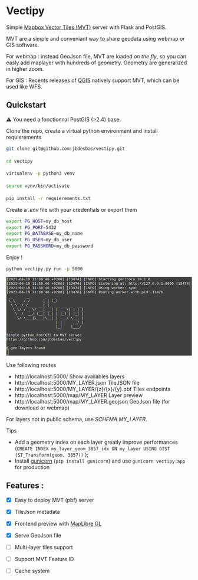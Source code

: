 # Vectipy

Simple [Mapbox Vector Tiles (MVT)](https://docs.mapbox.com/vector-tiles/reference/) server with Flask and PostGIS.

MVT are a simple and conveniant way to share geodata using webmap or GIS software.

For webmap : instead GeoJson file, MVT are loaded _on the fly_, so you can easly add maplayer with hundreds of geometry. Geometry are generalized in higher zoom.

For GIS : Recents releases of [QGIS](http://qgis.org) natively support MVT, which can be used like WFS.

## Quickstart

⚠️ You need a fonctionnal PostGIS (>2.4) base.

Clone the repo, create a virtual python environment and install requierements

```bash
git clone git@github.com:jbdesbas/vectipy.git

cd vectipy

virtualenv -p python3 venv

source venv/bin/activate

pip install -r requierements.txt

```

Create a _.env_ file with your credentials or export them

```bash
export PG_HOST=my_db_host
export PG_PORT=5432
export PG_DATABASE=my_db_name
export PG_USER=my_db_user
export PG_PASSWORD=my_db_password
```

Enjoy !
```bash
python vectipy.py run -p 5000
```

![Screenshort running vectipy](screenshot1.png "Running Vectipy")

Use following routes 
- http://localhost:5000/ Show availables layers
- http://localhost:5000/MY_LAYER.json TileJSON file
- http://localhost:5000/MY_LAYER/{z}/{x}/{y}.pbf Tiles endpoints
- http://localhost:5000/map/MY_LAYER Layer preview
- http://localhost:5000/map/MY_LAYER.geojson GeoJson file (for download or webmap)

For layers not in public schema, use _SCHEMA.MY_LAYER_.

Tips
- Add a geometry index on each layer greatly improve performances (`CREATE INDEX my_layer_geom_3857_idx ON my_layer USING GIST (ST_Transform(geom, 3857))` );
- Install [gunicorn](https://gunicorn.org/) (`pip install gunicorn`) and use `gunicorn vectipy:app` for production

## Features :
- [x] Easy to deploy MVT (pbf) server
- [x] TileJson metadata
- [x] Frontend preview with [MapLibre GL](https://github.com/maplibre/maplibre-gl-js) 
- [x] Serve GeoJson file
- [ ] Multi-layer tiles support
- [ ] Support MVT Feature ID
- [ ] Cache system




